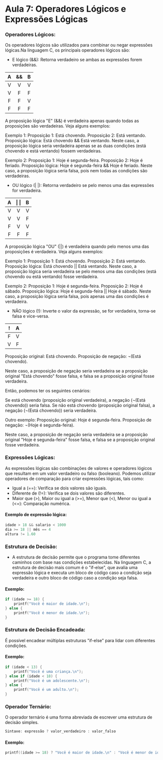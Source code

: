 # Aula 7: Operadores Lógicos e Expressões Lógicas

### Operadores Lógicos:

Os operadores lógicos são utilizados para combinar ou negar expressões lógicas.Na linguagem C, os principais operadores lógicos são:
- E lógico (&&): Retorna verdadeiro se ambas as expressões forem verdadeiras.

| A | && | B |
|   :---:  |   :---:  |   :---:  |
| V | V | V |
| V | F | F |
| F | F | V |
| F | F | F |

A proposição lógica "E" (&&) é verdadeira apenas quando todas as proposições são verdadeiras. Veja alguns exemplos:

Exemplo 1:
Proposição 1: Está chovendo.
Proposição 2: Está ventando.
Proposição lógica: Está chovendo && Está ventando.
Neste caso, a proposição lógica seria verdadeira apenas se as duas condições (está chovendo e está ventando) fossem verdadeiras.

Exemplo 2:
Proposição 1: Hoje é segunda-feira.
Proposição 2: Hoje é feriado.
Proposição lógica: Hoje é segunda-feira && Hoje é feriado.
Neste caso, a proposição lógica seria falsa, pois nem todas as condições são verdadeiras.

- OU lógico (| |): Retorna verdadeiro se pelo menos uma das expressões for verdadeira.

| A | \| \| | B |
|   :---:  |   :---:  |   :---:  |
| V | V | V |
| V | V | F |
| F | V | V |
| F | F | F |

A proposição lógica "OU" (||) é verdadeira quando pelo menos uma das proposições é verdadeira. Veja alguns exemplos:

Exemplo 1:
Proposição 1: Está chovendo.
Proposição 2: Está ventando.
Proposição lógica: Está chovendo || Está ventando.
Neste caso, a proposição lógica seria verdadeira se pelo menos uma das condições (está chovendo ou está ventando) fosse verdadeira.

Exemplo 2:
Proposição 1: Hoje é segunda-feira.
Proposição 2: Hoje é sábado.
Proposição lógica: Hoje é segunda-feira || Hoje é sábado.
Neste caso, a proposição lógica seria falsa, pois apenas uma das condições é verdadeira.

- NÃO lógico (!): Inverte o valor da expressão, se for verdadeira, torna-se falsa e vice-versa.

| ! | A |
|   :---:  |   :---:  |
| F | V |
| V | F |

Proposição original: Está chovendo.
Proposição de negação: ¬(Está chovendo).

Neste caso, a proposição de negação seria verdadeira se a proposição original "Está chovendo" fosse falsa, e falsa se a proposição original fosse verdadeira.

Então, podemos ter os seguintes cenários:

Se está chovendo (proposição original verdadeira), a negação (¬(Está chovendo)) seria falsa.
Se não está chovendo (proposição original falsa), a negação (¬(Está chovendo)) seria verdadeira.

Outro exemplo:
Proposição original: Hoje é segunda-feira.
Proposição de negação: ¬(Hoje é segunda-feira).

Neste caso, a proposição de negação seria verdadeira se a proposição original "Hoje é segunda-feira" fosse falsa, e falsa se a proposição original fosse verdadeira.

### Expressões Lógicas:

As expressões lógicas são combinações de valores e operadores lógicos que resultam em um valor verdadeiro ou falso (booleano). Podemos utilizar operadores de comparação para criar expressões lógicas, tais como:
- Igual a (==): Verifica se dois valores são iguais.
- Diferente de (!=): Verifica se dois valores são diferentes.
- Maior que (>), Maior ou igual a (>=), Menor que (<), Menor ou igual a (<=): Comparação numérica.
#### Exemplo de expressão lógica:
``` C
idade > 18 && salario < 1000
dia >= 18 || mês == 4
altura != 1.60
```
### Estrutura de Decisão:

- A estrutura de decisão permite que o programa tome diferentes caminhos com base nas condições estabelecidas. Na linguagem C, a estrutura de decisão mais comum é o "if-else", que avalia uma expressão lógica e executa um bloco de código caso a condição seja verdadeira e outro bloco de código caso a condição seja falsa.

#### Exemplo:
``` C
if (idade >= 18) {
    printf("Você é maior de idade.\n");
} else {
    printf("Você é menor de idade.\n");
}
```

### Estrutura de Decisão Encadeada:

É possível encadear múltiplas estruturas "if-else" para lidar com diferentes condições.

#### Exemplo:

``` C
if (idade < 13) {
    printf("Você é uma criança.\n");
} else if (idade < 18) {
    printf("Você é um adolescente.\n");
} else {
    printf("Você é um adulto.\n");
}
```

### Operador Ternário:

O operador ternário é uma forma abreviada de escrever uma estrutura de decisão simples.
``` C
Sintaxe: expressão ? valor_verdadeiro : valor_falso
```
#### Exemplo:
``` C
printf((idade >= 18) ? "Você é maior de idade.\n" : "Você é menor de idade.\n");
```
